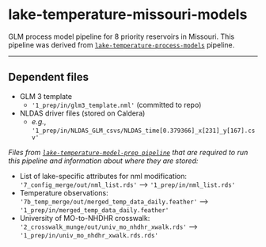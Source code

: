 # lake-temperature-missouri-models
GLM process model pipeline for 8 priority reservoirs in Missouri. This pipeline was derived from [`lake-temperature-process-models`](https://github.com/USGS-R/lake-temperature-process-models) pipeline.

-------------------
## Dependent files 
* GLM 3 template
  * `'1_prep/in/glm3_template.nml'` (committed to repo)
* NLDAS driver files (stored on Caldera)
  * _e.g._, `'1_prep/in/NLDAS_GLM_csvs/NLDAS_time[0.379366]_x[231]_y[167].csv'`

*Files  from [`lake-temperature-model-prep pipeline`](https://github.com/USGS-R/lake-temperature-model-prep) that are required to run this pipeline and information about where they are stored:*
* List of lake-specific attributes for nml modification: `'7_config_merge/out/nml_list.rds'` --> `'1_prep/in/nml_list.rds'`
* Temperature observations: `'7b_temp_merge/out/merged_temp_data_daily.feather'` --> `'1_prep/in/merged_temp_data_daily.feather'`
* University of MO-to-NHDHR crosswalk: `'2_crosswalk_munge/out/univ_mo_nhdhr_xwalk.rds'` --> `'1_prep/in/univ_mo_nhdhr_xwalk.rds.rds'`


